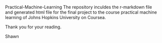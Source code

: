 Practical-Machine-Learning
  The repository inculdes the r-markdown file and generated html file for the final project to the course practical machine learning of Johns Hopkins University on Coursea.

Thank you for your reading. 

Shawn
